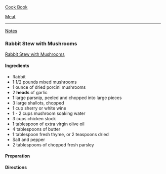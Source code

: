 [Cook Book](https://github.com/vmsmith/CookBook/blob/master/README.md)  

[Meat](https://github.com/vmsmith/CookBook/blob/master/meat.md)  

-----  

[Notes](https://github.com/vmsmith/CookBook/blob/master/notes.md)  

### Rabbit Stew with Mushrooms 

[Rabbit Stew with Mushrooms](https://www.simplyrecipes.com/recipes/rabbit_stew_with_mushrooms/)  


#### Ingredients  

* Rabbit
* 1 1/2 pounds mixed mushrooms
* 1 ounce of dried porcini mushrooms
* 2 **heads** of garlic
* 1 large parsnip, peeled and chopped into large pieces
* 3 large shallots, chopped
* 1 cup sherry or white wine
* 1 - 2 cups mushroom soaking water
* 3 cups chicken stock
* 1 tablespoon of extra virgin olive oil
* 4 tablespoons of butter
* 1 tablespoon fresh thyme, or 2 teaspoons dried
* Salt and pepper  
* 2 tablespoons of chopped fresh parsley


#### Preparation  


#### Directions  
